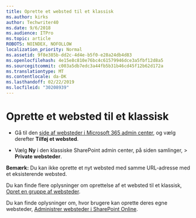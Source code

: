 ```yaml
---
title: Oprette et websted til et klassisk
ms.author: kirks
author: Techwriter40
ms.date: 9/6/2018
ms.audience: ITPro
ms.topic: article
ROBOTS: NOINDEX, NOFOLLOW
localization_priority: Normal
ms.assetid: 9f8e385b-dd2c-4d4e-b5f0-e28a24db4d83
ms.openlocfilehash: 4e15e8c810e76bc4c61579946dce3a5fbf12d8a5
ms.sourcegitcommit: c003a5db7edc3a44fb5b31b46cd45f12b62d172a
ms.translationtype: MT
ms.contentlocale: da-DK
ms.lasthandoff: 02/22/2019
ms.locfileid: "30208939"
---
```

# <a name="create-a-classic-site"></a>Oprette et websted til et klassisk

- Gå til den [side af websteder i Microsoft 365 admin center](https://portal.office.com/adminportal/home#/SitesList), og vælg derefter **Tilføj et websted**. 
    
- Vælg **Ny** i den klassiske SharePoint admin center, på siden samlinger, \> **Private websteder**. 
    
 **Bemærk:** Du kan ikke oprette et nyt websted med samme URL-adresse med et eksisterende websted. 
  
Du kan finde flere oplysninger om oprettelse af et websted til et klassisk, [Opret en gruppe af websteder](https://go.microsoft.com/fwlink/?linkid=866295).
  
Du kan finde oplysninger om, hvor brugere kan oprette deres egne websteder, [Administrer websteder i SharePoint Online](https://go.microsoft.com/fwlink/?linkid=866296).
  

